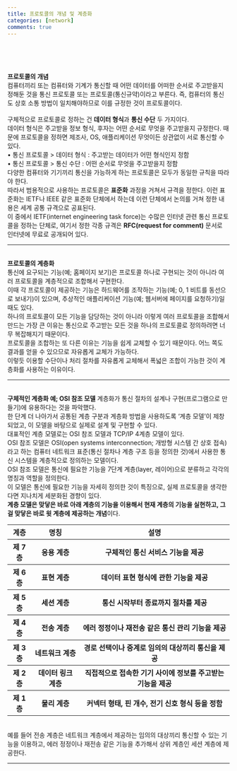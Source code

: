 ```yaml
---
title: 프로토콜의 개념 및 계층화
categories: [network]
comments: true
---
```


<br>
<br>
<br>

<strong>프로토콜의 개념</strong>
<br>
컴퓨터끼리 또는 컴퓨터와 기계가 통신할 때 어떤 데이터를 어떠한 순서로 주고받을지 정해둔 것을 통신 프로토콜 또는 프로토콜(통신규약)이라고 부른다. 즉, 컴퓨터의 통신도 상호 소통 방법이 일치해야하므로 이를 규정한 것이 프로토콜이다.
<br>
<br>
구체적으로 프로토콜로 정하는 건 <b>데이터 형식</b>과 <b>통신 수단</b> 두 가지이다.
<br>
데이터 형식은 주고받을 정보 형식, 후자는 어떤 순서로 무엇을 주고받을지 규정한다. 때문에 프로토콜을 정하면 제조사, OS, 애플리케이션 무엇이든 상관없이 서로 통신할 수 있다.
<br>
  • 통신 프로토콜 > 데이터 형식 : 주고받는 데이터가 어떤 형식인지 정함
<br>
  • 통신 프로토콜 > 통신 수단 : 어떤 순서로 무엇을 주고받을지 정함
<br>
다양한 컴퓨터와 기기끼리 통신을 가능하게 하는 프로토콜은 모두가 동일한 규칙을 따라야 한다.
<br>
따라서 범용적으로 사용하는 프로토콜은 <b>표준화</b> 과정을 거쳐서 규격을 정한다. 이런 표준화는 IETF나 IEEE 같은 표준화 단체에서 하는데 이런 단체에서 논의를 거쳐 정한 내용은 세계 공통 규격으로 공표된다.
<br>
이 중에서 IETF(internet engineering task force)는 수많은 인터넷 관련 통신 프로토콜을 정하는 단체로, 여기서 정한 각종 규격은 **RFC(request for comment)** 문서로 인터넷에 무료로 공개되어 있다.
<br>
<hr>
<br>
<strong>프로토콜의 계층화</strong>
<br>
통신에 요구되는 기능(예; 홈페이지 보기)은 프로토콜 하나로 구현되는 것이 아니라 여러 프로토콜을 계층적으로 조합해서 구현한다.
<br>
이때 각 프로토콜이 제공하는 기능은 하드웨어를 조작하는 기능(예; 0, 1 비트를 동선으로 보내기)이 있으며, 추상적인 애플리케이션 기능(예; 웹서버에 페이지를 요청하기)일 때도 있다.
<br>
하나의 프로토콜이 모든 기능을 담당하는 것이 아니라 이렇게 여러 프로토콜을 조합해서 만드는 가장 큰 이유는 통신으로 주고받는 모든 것을 하나의 프로토콜로 정의하려면 너무 복잡해지기 때문이다.
<br>
프로토콜을 조합하는 또 다른 이유는 기능을 쉽게 교체할 수 있기 때문이다. 어느 쪽도 결과를 얻을 수 있으므로 자유롭게 교체가 가능하다.
<br>
이렇듯 이용할 수단이나 처리 절차를 자유롭게 교체해서 폭넓은 조합이 가능한 것이 계층화를 사용하는 이유이다.
<br>
<hr>
<br>
<strong>구체적인 계층화 예; OSI 참조 모델</strong>
계층화가 통신 절차의 설계나 구현(프로그램으로 만들기)에 유용하다는 것을 파악했다.<br>
한 단계 더 나아가서 공통된 계층 구분과 계층화 방법을 사용하도록 ‘계층 모델’이 제창되었고, 이 모델을 바탕으로 실제로 설계 및 구현할 수 있다.
<br>
대표적인 계층 모델로는 OSI 참조 모델과 TCP/IP 4계층 모델이 있다.<br>
OSI 참조 모델은 OSI(open systems interconnection; 개방형 시스템 간 상호 접속) 라고 하는 컴퓨터 네트워크 표준(통신 절차나 계층 구조 등을 정의한 것)에서 사용한 통신 시스템을 계층적으로 정의하는 모델이다.
<br>
OSI 참조 모델은 통신에 필요한 기능을 7단계 계층(layer, 레이어)으로 분류하고 각각의 명칭과 역할을 정의한다.
<br>
이 모델은 통신에 필요한 기능을 자세히 정의한 것이 특징으로, 실제 프로토콜을 생각한다면 지나치게 세분화된 경향이 있다.
<br>
<b>계층 모델은 맞닿은 바로 아래 계층의 기능을 이용해서 현재 계층의 기능을 실현하고, 그걸 맞닿은 바로 윗 계층에 제공하는 개념</b>이다.
<br>
    <table class="table table-striped table-bordered">
        <thead>
            <tr>
                <th>계층</th>
                <th>명칭</th>
                <th>설명</th>
            </tr>
        </thead>
        <tbody>
            <tr>
                <th>제 7층</th>
                <th>응용 계층</th>
                <th>구체적인 통신 서비스 기능을 제공</th>
            </tr>
            <tr>
                <th>제 6층</th>
                <th>표현 계층</th>
                <th>데이터 표현 형식에 관한 기능을 제공</th>
            </tr>
            <tr>
                <th>제 5층</th>
                <th>세션 계층</th>
                <th>통신 시작부터 종료까지 절차를 제공</th>
            </tr>
            <tr>
                <th>제 4층</th>
                <th>전송 계층</th>
                <th>에러 정정이나 재전송 같은 통신 관리 기능을 제공</th>
            </tr>
            <tr>
                <th>제 3층</th>
                <th>네트워크 계층</th>
                <th>경로 선택이나 중계로 임의의 대상끼리 통신을 제공</th>
            </tr>
            <tr>
                <th>제 2층</th>
                <th>데이터 링크 계층</th>
                <th>직접적으로 접속한 기기 사이에 정보를 주고받는 기능을 제공</th>
            </tr>
            <tr>
                <th>제 1층</th>
                <th>물리 계층</th>
                <th>커넥터 형태, 핀 개수, 전기 신호 형식 등을 정함</th>
            </tr>                                                                     
        </tbody>
    </table>
<br>
예를 들어 전송 계층은 네트워크 계층에서 제공하는 임의의 대상끼리 통신할 수 있는 기능을 이용하고, 에러 정정이나 재전송 같은 기능을 추가해서 상위 계층인 세션 계층에 제공한다.
<hr>
<br>
